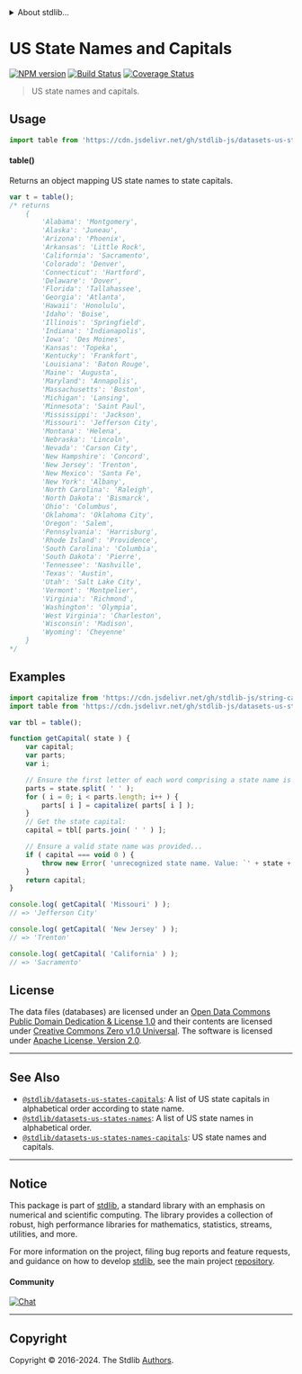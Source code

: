 <!--

@license Apache-2.0

Copyright (c) 2018 The Stdlib Authors.

Licensed under the Apache License, Version 2.0 (the "License");
you may not use this file except in compliance with the License.
You may obtain a copy of the License at

   http://www.apache.org/licenses/LICENSE-2.0

Unless required by applicable law or agreed to in writing, software
distributed under the License is distributed on an "AS IS" BASIS,
WITHOUT WARRANTIES OR CONDITIONS OF ANY KIND, either express or implied.
See the License for the specific language governing permissions and
limitations under the License.

-->


<details>
  <summary>
    About stdlib...
  </summary>
  <p>We believe in a future in which the web is a preferred environment for numerical computation. To help realize this future, we've built stdlib. stdlib is a standard library, with an emphasis on numerical and scientific computation, written in JavaScript (and C) for execution in browsers and in Node.js.</p>
  <p>The library is fully decomposable, being architected in such a way that you can swap out and mix and match APIs and functionality to cater to your exact preferences and use cases.</p>
  <p>When you use stdlib, you can be absolutely certain that you are using the most thorough, rigorous, well-written, studied, documented, tested, measured, and high-quality code out there.</p>
  <p>To join us in bringing numerical computing to the web, get started by checking us out on <a href="https://github.com/stdlib-js/stdlib">GitHub</a>, and please consider <a href="https://opencollective.com/stdlib">financially supporting stdlib</a>. We greatly appreciate your continued support!</p>
</details>

# US State Names and Capitals

[![NPM version][npm-image]][npm-url] [![Build Status][test-image]][test-url] [![Coverage Status][coverage-image]][coverage-url] <!-- [![dependencies][dependencies-image]][dependencies-url] -->

> US state names and capitals.



<section class="usage">

## Usage

```javascript
import table from 'https://cdn.jsdelivr.net/gh/stdlib-js/datasets-us-states-names-capitals@v0.2.0-deno/mod.js';
```

#### table()

Returns an object mapping US state names to state capitals.

```javascript
var t = table();
/* returns
    {
        'Alabama': 'Montgomery',
        'Alaska': 'Juneau',
        'Arizona': 'Phoenix',
        'Arkansas': 'Little Rock',
        'California': 'Sacramento',
        'Colorado': 'Denver',
        'Connecticut': 'Hartford',
        'Delaware': 'Dover',
        'Florida': 'Tallahassee',
        'Georgia': 'Atlanta',
        'Hawaii': 'Honolulu',
        'Idaho': 'Boise',
        'Illinois': 'Springfield',
        'Indiana': 'Indianapolis',
        'Iowa': 'Des Moines',
        'Kansas': 'Topeka',
        'Kentucky': 'Frankfort',
        'Louisiana': 'Baton Rouge',
        'Maine': 'Augusta',
        'Maryland': 'Annapolis',
        'Massachusetts': 'Boston',
        'Michigan': 'Lansing',
        'Minnesota': 'Saint Paul',
        'Mississippi': 'Jackson',
        'Missouri': 'Jefferson City',
        'Montana': 'Helena',
        'Nebraska': 'Lincoln',
        'Nevada': 'Carson City',
        'New Hampshire': 'Concord',
        'New Jersey': 'Trenton',
        'New Mexico': 'Santa Fe',
        'New York': 'Albany',
        'North Carolina': 'Raleigh',
        'North Dakota': 'Bismarck',
        'Ohio': 'Columbus',
        'Oklahoma': 'Oklahoma City',
        'Oregon': 'Salem',
        'Pennsylvania': 'Harrisburg',
        'Rhode Island': 'Providence',
        'South Carolina': 'Columbia',
        'South Dakota': 'Pierre',
        'Tennessee': 'Nashville',
        'Texas': 'Austin',
        'Utah': 'Salt Lake City',
        'Vermont': 'Montpelier',
        'Virginia': 'Richmond',
        'Washington': 'Olympia',
        'West Virginia': 'Charleston',
        'Wisconsin': 'Madison',
        'Wyoming': 'Cheyenne'
    }
*/
```

</section>

<!-- /.usage -->

<section class="examples">

## Examples

<!-- eslint no-undef: "error" -->

```javascript
import capitalize from 'https://cdn.jsdelivr.net/gh/stdlib-js/string-capitalize@deno/mod.js';
import table from 'https://cdn.jsdelivr.net/gh/stdlib-js/datasets-us-states-names-capitals@v0.2.0-deno/mod.js';

var tbl = table();

function getCapital( state ) {
    var capital;
    var parts;
    var i;

    // Ensure the first letter of each word comprising a state name is capitalized...
    parts = state.split( ' ' );
    for ( i = 0; i < parts.length; i++ ) {
        parts[ i ] = capitalize( parts[ i ] );
    }
    // Get the state capital:
    capital = tbl[ parts.join( ' ' ) ];

    // Ensure a valid state name was provided...
    if ( capital === void 0 ) {
        throw new Error( 'unrecognized state name. Value: `' + state + '`.' );
    }
    return capital;
}

console.log( getCapital( 'Missouri' ) );
// => 'Jefferson City'

console.log( getCapital( 'New Jersey' ) );
// => 'Trenton'

console.log( getCapital( 'California' ) );
// => 'Sacramento'
```

</section>

<!-- /.examples -->



<!-- <license> -->

## License

The data files (databases) are licensed under an [Open Data Commons Public Domain Dedication & License 1.0][pddl-1.0] and their contents are licensed under [Creative Commons Zero v1.0 Universal][cc0]. The software is licensed under [Apache License, Version 2.0][apache-license].

<!-- </license> -->

<!-- Section for related `stdlib` packages. Do not manually edit this section, as it is automatically populated. -->

<section class="related">

* * *

## See Also

-   <span class="package-name">[`@stdlib/datasets-us-states-capitals`][@stdlib/datasets/us-states-capitals]</span><span class="delimiter">: </span><span class="description">A list of US state capitals in alphabetical order according to state name.</span>
-   <span class="package-name">[`@stdlib/datasets-us-states-names`][@stdlib/datasets/us-states-names]</span><span class="delimiter">: </span><span class="description">A list of US state names in alphabetical order.</span>
-   <span class="package-name">[`@stdlib/datasets-us-states-names-capitals`][@stdlib/datasets/us-states-names-capitals]</span><span class="delimiter">: </span><span class="description">US state names and capitals.</span>

</section>

<!-- /.related -->

<!-- Section for all links. Make sure to keep an empty line after the `section` element and another before the `/section` close. -->


<section class="main-repo" >

* * *

## Notice

This package is part of [stdlib][stdlib], a standard library with an emphasis on numerical and scientific computing. The library provides a collection of robust, high performance libraries for mathematics, statistics, streams, utilities, and more.

For more information on the project, filing bug reports and feature requests, and guidance on how to develop [stdlib][stdlib], see the main project [repository][stdlib].

#### Community

[![Chat][chat-image]][chat-url]

---

## Copyright

Copyright &copy; 2016-2024. The Stdlib [Authors][stdlib-authors].

</section>

<!-- /.stdlib -->

<!-- Section for all links. Make sure to keep an empty line after the `section` element and another before the `/section` close. -->

<section class="links">

[npm-image]: http://img.shields.io/npm/v/@stdlib/datasets-us-states-names-capitals.svg
[npm-url]: https://npmjs.org/package/@stdlib/datasets-us-states-names-capitals

[test-image]: https://github.com/stdlib-js/datasets-us-states-names-capitals/actions/workflows/test.yml/badge.svg?branch=v0.2.0
[test-url]: https://github.com/stdlib-js/datasets-us-states-names-capitals/actions/workflows/test.yml?query=branch:v0.2.0

[coverage-image]: https://img.shields.io/codecov/c/github/stdlib-js/datasets-us-states-names-capitals/main.svg
[coverage-url]: https://codecov.io/github/stdlib-js/datasets-us-states-names-capitals?branch=main

<!--

[dependencies-image]: https://img.shields.io/david/stdlib-js/datasets-us-states-names-capitals.svg
[dependencies-url]: https://david-dm.org/stdlib-js/datasets-us-states-names-capitals/main

-->

[chat-image]: https://img.shields.io/gitter/room/stdlib-js/stdlib.svg
[chat-url]: https://app.gitter.im/#/room/#stdlib-js_stdlib:gitter.im

[stdlib]: https://github.com/stdlib-js/stdlib

[stdlib-authors]: https://github.com/stdlib-js/stdlib/graphs/contributors

[cli-section]: https://github.com/stdlib-js/datasets-us-states-names-capitals#cli
[cli-url]: https://github.com/stdlib-js/datasets-us-states-names-capitals/tree/cli
[@stdlib/datasets-us-states-names-capitals]: https://github.com/stdlib-js/datasets-us-states-names-capitals/tree/main

[umd]: https://github.com/umdjs/umd
[es-module]: https://developer.mozilla.org/en-US/docs/Web/JavaScript/Guide/Modules

[deno-url]: https://github.com/stdlib-js/datasets-us-states-names-capitals/tree/deno
[deno-readme]: https://github.com/stdlib-js/datasets-us-states-names-capitals/blob/deno/README.md
[umd-url]: https://github.com/stdlib-js/datasets-us-states-names-capitals/tree/umd
[umd-readme]: https://github.com/stdlib-js/datasets-us-states-names-capitals/blob/umd/README.md
[esm-url]: https://github.com/stdlib-js/datasets-us-states-names-capitals/tree/esm
[esm-readme]: https://github.com/stdlib-js/datasets-us-states-names-capitals/blob/esm/README.md
[branches-url]: https://github.com/stdlib-js/datasets-us-states-names-capitals/blob/main/branches.md

[pddl-1.0]: http://opendatacommons.org/licenses/pddl/1.0/

[cc0]: https://creativecommons.org/publicdomain/zero/1.0

[apache-license]: https://www.apache.org/licenses/LICENSE-2.0

[csv]: https://tools.ietf.org/html/rfc4180

<!-- <related-links> -->

[@stdlib/datasets/us-states-capitals]: https://github.com/stdlib-js/datasets-us-states-capitals/tree/deno

[@stdlib/datasets/us-states-names]: https://github.com/stdlib-js/datasets-us-states-names/tree/deno

[@stdlib/datasets/us-states-names-capitals]: https://github.com/stdlib-js/datasets-us-states-names-capitals/tree/deno

<!-- </related-links> -->

</section>

<!-- /.links -->
